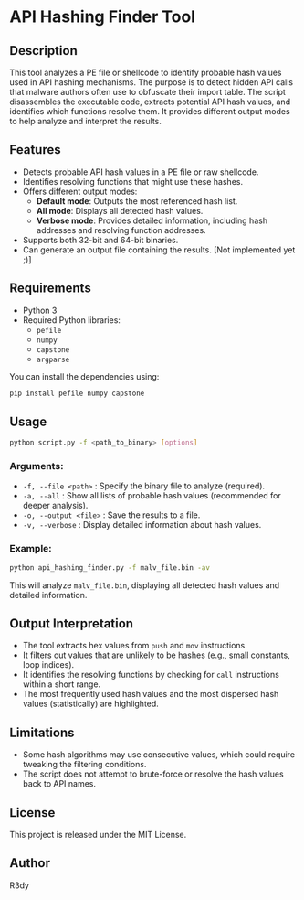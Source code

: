 # API Hashing Finder Tool

## Description

This tool analyzes a PE file or shellcode to identify probable hash values used in API hashing mechanisms. The purpose is to detect hidden API calls that malware authors often use to obfuscate their import table.
The script disassembles the executable code, extracts potential API hash values, and identifies which functions resolve them. It provides different output modes to help analyze and interpret the results.

## Features

- Detects probable API hash values in a PE file or raw shellcode.
- Identifies resolving functions that might use these hashes.
- Offers different output modes:
  - **Default mode**: Outputs the most referenced hash list.
  - **All mode**: Displays all detected hash values.
  - **Verbose mode**: Provides detailed information, including hash addresses and resolving function addresses.
- Supports both 32-bit and 64-bit binaries.
- Can generate an output file containing the results. [Not implemented yet ;)]

## Requirements

- Python 3
- Required Python libraries:
  - `pefile`
  - `numpy`
  - `capstone`
  - `argparse`

You can install the dependencies using:
```bash
pip install pefile numpy capstone
```

## Usage

```bash
python script.py -f <path_to_binary> [options]
```

### Arguments:

- `-f, --file <path>` : Specify the binary file to analyze (required).
- `-a, --all` : Show all lists of probable hash values (recommended for deeper analysis).
- `-o, --output <file>` : Save the results to a file.
- `-v, --verbose` : Display detailed information about hash values.

### Example:

```bash
python api_hashing_finder.py -f malv_file.bin -av
```

This will analyze `malv_file.bin`, displaying all detected hash values and detailed information.

## Output Interpretation

- The tool extracts hex values from `push` and `mov` instructions.
- It filters out values that are unlikely to be hashes (e.g., small constants, loop indices).
- It identifies the resolving functions by checking for `call` instructions within a short range.
- The most frequently used hash values and the most dispersed hash values (statistically) are highlighted.

## Limitations

- Some hash algorithms may use consecutive values, which could require tweaking the filtering conditions.
- The script does not attempt to brute-force or resolve the hash values back to API names.

## License

This project is released under the MIT License.

## Author

R3dy

